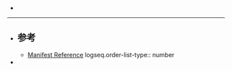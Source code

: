 -
- ---
- ## 参考
	- [Manifest Reference](https://developer.chrome.com/docs/extensions/reference/manifest)
	  logseq.order-list-type:: number
-